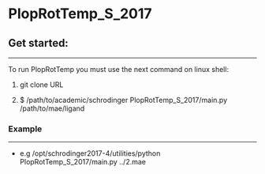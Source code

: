 # PlopRotTemp_S_2017

## Get started:
----------------

To run PlopRotTemp you must use the next command on linux shell:

1. git clone URL

2. $ /path/to/academic/schrodinger PlopRotTemp_S_2017/main.py /path/to/mae/ligand

### Example
-------------
- e.g /opt/schrodinger2017-4/utilities/python PlopRotTemp_S_2017/main.py ../2.mae

